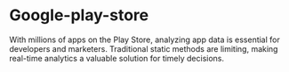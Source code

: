 # Google-play-store
With millions of apps on the Play Store, analyzing app data is essential for developers and marketers. Traditional static methods are limiting, making real-time analytics a valuable solution for timely decisions.
